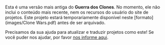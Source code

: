 Esta é uma versão mais antiga do **Guerra dos Clones**. No momento, ele não inclui o conteúdo mais recente, nem os recursos do usuário do site de projetos. Este projeto estará temporariamente disponível neste [formato](images/Clone Wars.pdf) antes de ser arquivado. 

Precisamos da sua ajuda para atualizar e traduzir projetos como este! Se você puder nos ajudar, por favor [nos informe aqui](https://rpf.io/translators). 
